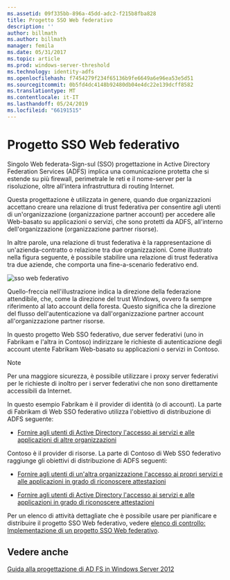 ```yaml
---
ms.assetid: 09f335bb-896a-45dd-adc2-f215b8fba828
title: Progetto SSO Web federativo
description: ''
author: billmath
ms.author: billmath
manager: femila
ms.date: 05/31/2017
ms.topic: article
ms.prod: windows-server-threshold
ms.technology: identity-adfs
ms.openlocfilehash: f7454279f234f65136b9fe6649a6e96ea53e5d51
ms.sourcegitcommit: 0b5fd4dc4148b92480db04e4dc22e139dcff8582
ms.translationtype: MT
ms.contentlocale: it-IT
ms.lasthandoff: 05/24/2019
ms.locfileid: "66191515"
---
```

# <a name="federated-web-sso-design"></a>Progetto SSO Web federativo

Singolo Web federata\-Sign\-sul \(SSO\) progettazione in Active Directory Federation Services \(ADFS\) implica una comunicazione protetta che si estende su più firewall, perimetrale le reti e il nome\-server per la risoluzione, oltre all'intera infrastruttura di routing Internet.  
  
Questa progettazione è utilizzata in genere, quando due organizzazioni accettano creare una relazione di trust federativa per consentire agli utenti di un'organizzazione \(organizzazione partner account\) per accedere alle Web\-basato su applicazioni o servizi, che sono protetti da ADFS, all'interno dell'organizzazione \(organizzazione partner risorse\).  
  
In altre parole, una relazione di trust federativa è la rappresentazione di un'azienda\-contratto o relazione tra due organizzazioni. Come illustrato nella figura seguente, è possibile stabilire una relazione di trust federativa tra due aziende, che comporta una fine\-a\-scenario federativo end.  
  
![sso web federativo](media/adfs2_FederatedWebSSODesign.gif)  
  
Quello\-freccia nell'illustrazione indica la direzione della federazione attendibile, che, come la direzione del trust Windows, ovvero fa sempre riferimento al lato account della foresta. Questo significa che la direzione del flusso dell'autenticazione va dall'organizzazione partner account all'organizzazione partner risorse.  
  
In questo progetto Web SSO federativo, due server federativi \(uno in Fabrikam e l'altra in Contoso\) indirizzare le richieste di autenticazione degli account utente Fabrikam Web\-basato su applicazioni o servizi in Contoso.  
  
> [!NOTE]  
> Per una maggiore sicurezza, è possibile utilizzare i proxy server federativi per le richieste di inoltro per i server federativi che non sono direttamente accessibili da Internet.  
  
In questo esempio Fabrikam è il provider di identità (o di account). La parte di Fabrikam di Web SSO federativo utilizza l'obiettivo di distribuzione di ADFS seguente:  
  
-   [Fornire agli utenti di Active Directory l'accesso ai servizi e alle applicazioni di altre organizzazioni](Provide-Your-Active-Directory-Users-Access-to-the-Applications-and-Services-of-Other-Organizations.md)  
  
Contoso è il provider di risorse. La parte di Contoso di Web SSO federativo raggiunge gli obiettivi di distribuzione di ADFS seguenti:  
  
-   [Fornire agli utenti di un'altra organizzazione l'accesso ai propri servizi e alle applicazioni in grado di riconoscere attestazioni](Provide-Users-in-Another-Organization-Access-to-Your-Claims-Aware-Applications-and-Services.md)  
  
-   [Fornire agli utenti di Active Directory l'accesso ai servizi e alle applicazioni in grado di riconoscere attestazioni](Provide-Your-Active-Directory-Users-Access-to-Your-Claims-Aware-Applications-and-Services.md)  
  
Per un elenco di attività dettagliate che è possibile usare per pianificare e distribuire il progetto SSO Web federativo, vedere [elenco di controllo: Implementazione di un progetto SSO Web federativo](../../ad-fs/deployment/Checklist--Implementing-a-Federated-Web-SSO-Design.md).  
  
## <a name="see-also"></a>Vedere anche
[Guida alla progettazione di AD FS in Windows Server 2012](AD-FS-Design-Guide-in-Windows-Server-2012.md)
